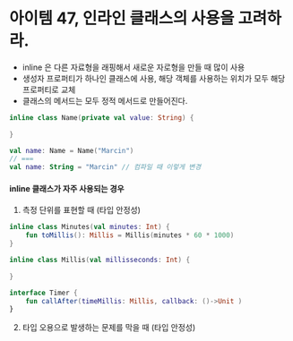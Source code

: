 # 아이템 47, 인라인 클래스의 사용을 고려하라.

- inline 은 다른 자료형을 래핑해서 새로운 자로형을 만들 때 많이 사용
- 생성자 프로퍼티가 하나인 클래스에 사용, 해당 객체를 사용하는 위치가 모두 해당 프로퍼티로 교체
- 클래스의 메서드는 모두 정적 메서드로 만들어진다.
```kotlin
inline class Name(private val value: String) {
    
}

val name: Name = Name("Marcin")
// ===
val name: String = "Marcin" // 컴파일 때 이렇게 변경
```

#### inline 클래스가 자주 사용되는 경우
1. 측정 단위를 표현할 때 (타입 안정성)
```kotlin
inline class Minutes(val minutes: Int) {
    fun toMillis(): Millis = Millis(minutes * 60 * 1000)
}

inline class Millis(val millisseconds: Int) {
    
}

interface Timer {
    fun callAfter(timeMillis: Millis, callback: ()->Unit )
}

```

2. 타입 오용으로 발생하는 문제를 막을 때 (타입 안정성)

